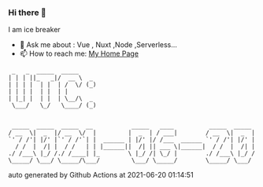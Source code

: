 ### Hi there 👋

I am ice breaker

- 💬 Ask me about : Vue , Nuxt ,Node ,Serverless...
- 📫 How to reach me: [My Home Page](https://icebreaker.top/)

```
 _   _  _____  _____     
| | | ||_   _|/  __ \  _ 
| | | |  | |  | /  \/ (_)
| | | |  | |  | |        
| |_| |  | |  | \__/\  _ 
 \___/   \_/   \____/ (_)
                         
                         
 _____  _____  _____  __           _____   ____          _____  _____ 
/ __  \|  _  |/ __  \/  |         |  _  | / ___|        / __  \|  _  |
`' / /'| |/' |`' / /'`| |  ______ | |/' |/ /___  ______ `' / /'| |/' |
  / /  |  /| |  / /   | | |______||  /| || ___ \|______|  / /  |  /| |
./ /___\ |_/ /./ /____| |_        \ |_/ /| \_/ |        ./ /___\ |_/ /
\_____/ \___/ \_____/\___/         \___/ \_____/        \_____/ \___/
```

auto generated by Github Actions at 2021-06-20 01:14:51
